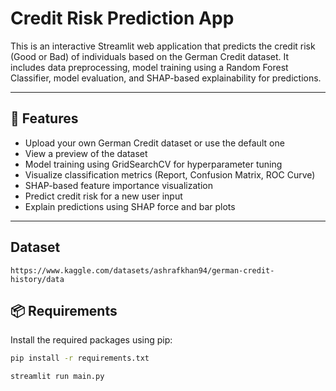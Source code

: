 # Credit Risk Prediction App

This is an interactive Streamlit web application that predicts the credit risk (Good or Bad) of individuals based on the German Credit dataset. It includes data preprocessing, model training using a Random Forest Classifier, model evaluation, and SHAP-based explainability for predictions.


---

## 🚀 Features

- Upload your own German Credit dataset or use the default one
- View a preview of the dataset
- Model training using GridSearchCV for hyperparameter tuning
- Visualize classification metrics (Report, Confusion Matrix, ROC Curve)
- SHAP-based feature importance visualization
- Predict credit risk for a new user input
- Explain predictions using SHAP force and bar plots

---
## Dataset
    https://www.kaggle.com/datasets/ashrafkhan94/german-credit-history/data
## 📦 Requirements

Install the required packages using pip:

```bash
pip install -r requirements.txt

streamlit run main.py
